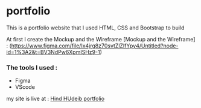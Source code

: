 # portfolio 
This is a portfolio website that I used HTML, CSS and Bootstrap to build


At first I create the Mockup and the Wireframe 
[Mockup and the Wireframe] :  (https://www.figma.com/file/Ix4jrg8z70svtZlZlfYpy4/Untitled?node-id=1%3A2&t=BV3NdPw6XpmISHz9-1)

### The tools I used :
- Figma
- VScode


my site is live at :  [Hind HUdeib portfolio ](https://hind-hudeib.github.io/portfolio/)


